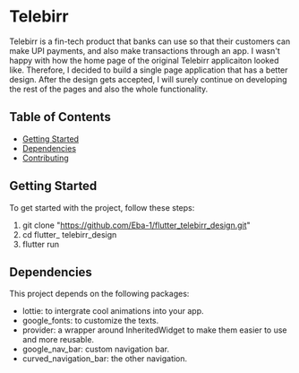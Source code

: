 # Telebirr

Telebirr is a fin-tech product that banks can use so that their customers can make UPI payments, and also make transactions through an app. I wasn't happy with how the home page of the original Telebirr applicaiton looked like. Therefore, I decided to build a single page application that has a better design. After the design gets accepted, I will surely continue on developing the rest of the pages and also the whole functionality.

## Table of Contents

- [Getting Started](#getting-started)
- [Dependencies](#dependencies)
- [Contributing](#contributing)


## Getting Started

To get started with the project, follow these steps:

1. git clone "https://github.com/Eba-1/flutter_telebirr_design.git"
2. cd flutter_ telebirr_design
3. flutter run

## Dependencies

This project depends on the following packages:

- lottie: to intergrate cool animations into your app.
- google_fonts: to customize the texts.
- provider: a wrapper around InheritedWidget to make them easier to use and more reusable.
- google_nav_bar: custom navigation bar.
- curved_navigation_bar: the other navigation.
